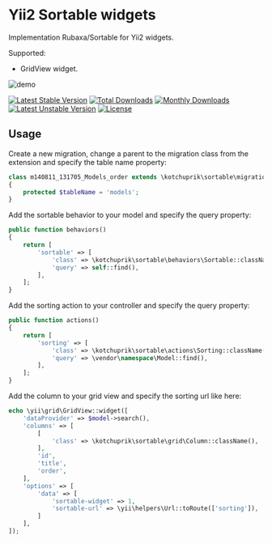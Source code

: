 # Yii2 Sortable widgets

Implementation Rubaxa/Sortable for Yii2 widgets.

Supported:

- GridView widget.

![demo](https://hsto.org/files/60e/e7a/ced/60ee7aced7794a638d0a6365062397ad.gif)

[![Latest Stable Version](https://poser.pugx.org/kotchuprik/yii2-sortable-widgets/v/stable)](https://packagist.org/packages/kotchuprik/yii2-sortable-widgets)
[![Total Downloads](https://poser.pugx.org/kotchuprik/yii2-sortable-widgets/downloads)](https://packagist.org/packages/kotchuprik/yii2-sortable-widgets)
[![Monthly Downloads](https://poser.pugx.org/kotchuprik/yii2-sortable-widgets/d/monthly)](https://packagist.org/packages/kotchuprik/yii2-sortable-widgets)
[![Latest Unstable Version](https://poser.pugx.org/kotchuprik/yii2-sortable-widgets/v/unstable)](https://packagist.org/packages/kotchuprik/yii2-sortable-widgets)
[![License](https://poser.pugx.org/kotchuprik/yii2-sortable-widgets/license)](https://packagist.org/packages/kotchuprik/yii2-sortable-widgets)

## Usage

Create a new migration, change a parent to the migration class from the extension and specify the table name property:

```php
class m140811_131705_Models_order extends \kotchuprik\sortable\migrations\Migration
{
    protected $tableName = 'models';
}
```

Add the sortable behavior to your model and specify the query property:

```php
public function behaviors()
{
    return [
        'sortable' => [
            'class' => \kotchuprik\sortable\behaviors\Sortable::className(),
            'query' => self::find(),
        ],
    ];
}
```

Add the sorting action to your controller and specify the query property:

```php
public function actions()
{
    return [
        'sorting' => [
            'class' => \kotchuprik\sortable\actions\Sorting::className(),
            'query' => \vendor\namespace\Model::find(),
        ],
    ];
}
```

Add the column to your grid view and specify the sorting url like here:

```php
echo \yii\grid\GridView::widget([
    'dataProvider' => $model->search(),
    'columns' => [
        [
            'class' => \kotchuprik\sortable\grid\Column::className(),
        ],
        'id',
        'title',
        'order',
    ],
    'options' => [
        'data' => [
            'sortable-widget' => 1,
            'sortable-url' => \yii\helpers\Url::toRoute(['sorting']),
        ]
    ],
]);
```
